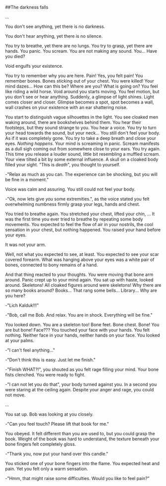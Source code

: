 ##The darkness falls

...

You don't see anything, yet there is no darkness.

You don't hear anything, yet there is no silence.

You try to breathe, yet there are no lungs. You try to grasp, yet there are
hands. You panic. You scream. You are not making any sound. You... Have you
died?

Void engulfs your existence.

You try to remember why you are here. Pain! Yes, you felt pain! You remember
bones. Bones sticking out of your chest. You were killed! Your mind dazes...
How can this be? Where are you? What is going on? You feel like riding a wild
horse. Void around you starts moving. You feel motion, but you don't see or
hear anything. Suddenly, a glimpse of light shines. Light comes closer and
closer. Glimpse becomes a spot, spot becomes a wall, wall crashes on your
existence with an ear shattering noise.

You start to distinguish vague silhouettes in the light. You see cloaked men
waking around, there are bookshelves behind them. You hear their footsteps, but
they sound strange to you. You hear a voice. You try to turn your head towards
the sound, but your neck... You still don't feel your body. As if it was
completely gone. You try to take a deep breath and close your eyes. _Nothing
happens_. Your mind is screaming in panic. Scream manifests as a dull sigh
coming out from somewhere close to your ears. You try again. This time you
release a louder sound, little bit resembling a muffled scream. Your view
tilted a bit by some external influence. A skull on a cloaked body filled your
sight. "This is _death_", you thought to yourself.

-"Relax as much as you can. The experience can be shocking, but you will be
fine in a moment."

Voice was calm and assuring. You still could not feel your body.

-"Ok, now lets give _you_ some extremities.", as the voice stated you felt
overwhelming numbness firmly grasp your legs, hands and chest.

You tried to breathe again. You stretched your chest, lifted your chin, ... It
was the first time you ever tried to breathe by repeating some body movements.
You expected to feel the flow of air in your nostrils, the cool sensation in
your chest, but nothing happened. You raised your hand before your eyes.

It was not your arm.

Well, not what you expected to see, at least. You expected to see your scar
covered forearm. What was hanging above your eyes was a white pair of bones,
connected to bony remains of a hand.

And that thing reacted to your thoughts. _You_ were moving that bone arm around.
Panic crept up to your mind again. You sat up with haste, looked around. Skeletons!
All cloaked figures around were skeletons! Why there are so many books around?
Books... That rang some bells... Library... Why are you here?

-"Lich Kalduk!!!"

-"Bob, call me Bob. And relax. You are in shock. Everything will be fine."

You looked down. You are a skeleton too! Bone feet. Bone chest. Bone! You are
but bone! Face??? You touched your face with your hands. You felt nothing.
Neither face in your hands, neither hands on your face. You looked at your palms.

-"I can't feel anything..."

-"Don't think this is easy. Just let me finish."

-"Finish WHAT?!", you shouted as you felt rage filling your mind. Your bone fists
clenched. You were ready to fight.

-"I can not let you do that", your body turned against you. In a second you
were staring at the ceiling again. Despite your anger and rage, you could not
move.

...

You sat up. Bob was looking at you closely.

-"Can you feel touch? Please lift that book for me."

You obeyed. It felt different than you are used to, but you could grasp the book.
Weight of the book was hard to understand, the texture beneath your bone fingers
felt completely gloss.

-"Thank you, now put your hand over this candle."

You sticked one of your bone fingers into the flame. You expected heat and pain.
Yet you felt only a warm sensation.

-"Hmm, that might raise some difficulties. Would you like to feel pain?"
